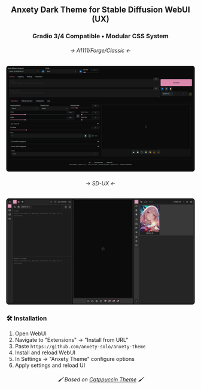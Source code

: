 <div align="center">
    <h2>Anxety Dark Theme for Stable Diffusion WebUI (UX)</h2>
    <h3>Gradio 3/4 Compatible • Modular CSS System</h3>
</div>


<div align="center">
    <h6>-> A1111/Forge/Classic <-</h6>
    <img width="auto" height="auto" src="https://raw.githubusercontent.com/anxety-solo/anxety-theme/main/.images/A1111.png"/>
    <h6>-> SD-UX <-</h6>
    <img width="auto" height="auto" src="https://raw.githubusercontent.com/anxety-solo/anxety-theme/main/.images/SD-UX.png"/>
</div>


### 🛠 Installation
1. Open WebUI
2. Navigate to "Extensions" → "Install from URL"
3. Paste `https://github.com/anxety-solo/anxety-theme`
4. Install and reload WebUI
5. In Settings → "Anxety Theme" configure options
6. Apply settings and reload UI


<div align="center"> <h6>🖌 Based on <a href="https://github.com/catppuccin/stable-diffusion-webui">Catppuccin Theme</a> 🖌</h6> </div>